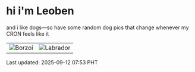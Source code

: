 # hi i'm Leoben

and i like dogs—so have some random dog pics that change whenever my CRON feels like it

|  |  |
|--------|----------|
| ![Borzoi](https://random-dog-vercel.vercel.app/api/random-borzoi?v=1757634794) | ![Labrador](https://random-dog-vercel.vercel.app/api/random-labrador?v=1757634794) |

Last updated: 2025-09-12 07:53 PHT
